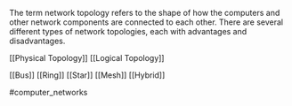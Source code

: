 The term network topology refers to the shape of how the computers and other network components are connected to each other. There are several different types of network topologies, each with advantages and disadvantages.

[[Physical Topology]]
[[Logical Topology]]

[[Bus]]
[[Ring]]
[[Star]]
[[Mesh]]
[[Hybrid]]

#computer_networks 